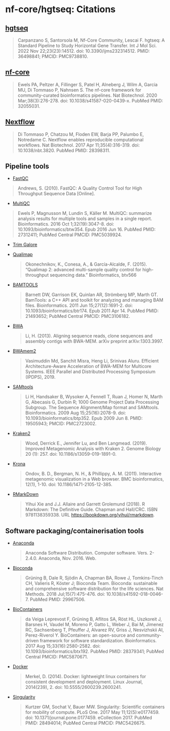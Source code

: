 # nf-core/hgtseq: Citations

## [hgtseq](https://www.mdpi.com/1422-0067/23/23/14512)

> Carpanzano S, Santorsola M, Nf-Core Community, Lescai F. hgtseq: A Standard Pipeline to Study Horizontal Gene Transfer. Int J Mol Sci. 2022 Nov 22;23(23):14512. doi: 10.3390/ijms232314512. PMID: 36498841; PMCID: PMC9738810.

## [nf-core](https://pubmed.ncbi.nlm.nih.gov/32055031/)

> Ewels PA, Peltzer A, Fillinger S, Patel H, Alneberg J, Wilm A, Garcia MU, Di Tommaso P, Nahnsen S. The nf-core framework for community-curated bioinformatics pipelines. Nat Biotechnol. 2020 Mar;38(3):276-278. doi: 10.1038/s41587-020-0439-x. PubMed PMID: 32055031.

## [Nextflow](https://pubmed.ncbi.nlm.nih.gov/28398311/)

> Di Tommaso P, Chatzou M, Floden EW, Barja PP, Palumbo E, Notredame C. Nextflow enables reproducible computational workflows. Nat Biotechnol. 2017 Apr 11;35(4):316-319. doi: 10.1038/nbt.3820. PubMed PMID: 28398311.

## Pipeline tools

- [FastQC](https://www.bioinformatics.babraham.ac.uk/projects/fastqc/)

> Andrews, S. (2010). FastQC: A Quality Control Tool for High Throughput Sequence Data [Online].

- [MultiQC](https://pubmed.ncbi.nlm.nih.gov/27312411/)

> Ewels P, Magnusson M, Lundin S, Käller M. MultiQC: summarize analysis results for multiple tools and samples in a single report. Bioinformatics. 2016 Oct 1;32(19):3047-8. doi: 10.1093/bioinformatics/btw354. Epub 2016 Jun 16. PubMed PMID: 27312411; PubMed Central PMCID: PMC5039924.

- [Trim Galore](https://www.bioinformatics.babraham.ac.uk/projects/trim_galore/)

- [Qualimap](http://qualimap.conesalab.org)

  > Okonechnikov, K., Conesa, A., & García-Alcalde, F. (2015). “Qualimap 2: advanced multi-sample quality control for high-throughput sequencing data.” Bioinformatics, btv566

- [BAMTOOLS](https://github.com/pezmaster31/bamtools)

  > Barnett DW, Garrison EK, Quinlan AR, Strömberg MP, Marth GT. BamTools: a C++ API and toolkit for analyzing and managing BAM files. Bioinformatics. 2011 Jun 15;27(12):1691-2. doi: 10.1093/bioinformatics/btr174. Epub 2011 Apr 14. PubMed PMID: 21493652; PubMed Central PMCID: PMC3106182.

- [BWA](http://bio-bwa.sourceforge.net)

  > Li, H. (2013). Aligning sequence reads, clone sequences and assembly contigs with BWA-MEM. arXiv preprint arXiv:1303.3997.

- [BWAmem2](https://github.com/bwa-mem2/bwa-mem2)

  > Vasimuddin Md, Sanchit Misra, Heng Li, Srinivas Aluru. Efficient Architecture-Aware Acceleration of BWA-MEM for Multicore Systems. IEEE Parallel and Distributed Processing Symposium (IPDPS), 2019.

- [SAMtools](https://www.htslib.org)

  > Li H, Handsaker B, Wysoker A, Fennell T, Ruan J, Homer N, Marth G, Abecasis G, Durbin R; 1000 Genome Project Data Processing Subgroup. The Sequence Alignment/Map format and SAMtools. Bioinformatics. 2009 Aug 15;25(16):2078-9. doi: 10.1093/bioinformatics/btp352. Epub 2009 Jun 8. PMID: 19505943; PMCID: PMC2723002.

- [Kraken2](https://github.com/DerrickWood/kraken2/blob/master/docs/MANUAL.markdown)

  > Wood, Derrick E., Jennifer Lu, and Ben Langmead. (2019). Improved Metagenomic Analysis with Kraken 2. Genome Biology 20 (1): 257. doi: 10.1186/s13059-019-1891-0.

- [Krona](https://hpc.nih.gov/apps/kronatools.html)

  > Ondov, B. D., Bergman, N. H., & Phillippy, A. M. (2011). Interactive metagenomic visualization in a Web browser. BMC bioinformatics, 12(1), 1-10. doi: 10.1186/1471-2105-12-385.

- [RMarkDown](https://rmarkdown.rstudio.com)

  > Yihui Xie and J.J. Allaire and Garrett Grolemund (2018). R Markdown: The Definitive Guide. Chapman and Hall/CRC. ISBN 9781138359338. URL https://bookdown.org/yihui/rmarkdown.

## Software packaging/containerisation tools

- [Anaconda](https://anaconda.com)

  > Anaconda Software Distribution. Computer software. Vers. 2-2.4.0. Anaconda, Nov. 2016. Web.

- [Bioconda](https://pubmed.ncbi.nlm.nih.gov/29967506/)

  > Grüning B, Dale R, Sjödin A, Chapman BA, Rowe J, Tomkins-Tinch CH, Valieris R, Köster J; Bioconda Team. Bioconda: sustainable and comprehensive software distribution for the life sciences. Nat Methods. 2018 Jul;15(7):475-476. doi: 10.1038/s41592-018-0046-7. PubMed PMID: 29967506.

- [BioContainers](https://pubmed.ncbi.nlm.nih.gov/28379341/)

  > da Veiga Leprevost F, Grüning B, Aflitos SA, Röst HL, Uszkoreit J, Barsnes H, Vaudel M, Moreno P, Gatto L, Weber J, Bai M, Jimenez RC, Sachsenberg T, Pfeuffer J, Alvarez RV, Griss J, Nesvizhskii AI, Perez-Riverol Y. BioContainers: an open-source and community-driven framework for software standardization. Bioinformatics. 2017 Aug 15;33(16):2580-2582. doi: 10.1093/bioinformatics/btx192. PubMed PMID: 28379341; PubMed Central PMCID: PMC5870671.

- [Docker](https://dl.acm.org/doi/10.5555/2600239.2600241)

  > Merkel, D. (2014). Docker: lightweight linux containers for consistent development and deployment. Linux Journal, 2014(239), 2. doi: 10.5555/2600239.2600241.

- [Singularity](https://pubmed.ncbi.nlm.nih.gov/28494014/)

  > Kurtzer GM, Sochat V, Bauer MW. Singularity: Scientific containers for mobility of compute. PLoS One. 2017 May 11;12(5):e0177459. doi: 10.1371/journal.pone.0177459. eCollection 2017. PubMed PMID: 28494014; PubMed Central PMCID: PMC5426675.
